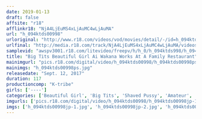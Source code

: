 ```yaml
---
date: 2019-01-13
draft: false
affsite: "r18"
afflinkr18: "NjA4LjEuMS4xLjAuMC4wLjAuMA"
url: "h_094ktds00998"
urloriginal: "http://www.r18.com/videos/vod/movies/detail/-/id=h_094ktds00998"
urlfinal: "http://media.r18.com/track/NjA4LjEuMS4xLjAuMC4wLjAuMA/videos/vod/movies/detail/-/id=h_094ktds00998"
samplevid: "awspv3001.r18.com/litevideo/freepv/h/h_0/h_094ktds998/h_094ktds998_dmb_w.mp4"
title: "Big Tits Beautiful Girl Ai Wakana Works At A Family Restaurant"
mainimgurl: "pics.r18.com/digital/video/h_094ktds00998/h_094ktds00998ps.jpg"
mainimgs: "h_094ktds00998ps.jpg"
releasedate: "Sept. 12, 2017"
duration: 117
productioncomp: "K-tribe"
girls: ['----']
categories: ['Beautiful Girl', 'Big Tits', 'Shaved Pussy', 'Amateur', 'Creampie', 'Squirting', 'Hi-Def']
imgurls: ['pics.r18.com/digital/video/h_094ktds00998/h_094ktds00998jp-1.jpg', 'pics.r18.com/digital/video/h_094ktds00998/h_094ktds00998jp-2.jpg', 'pics.r18.com/digital/video/h_094ktds00998/h_094ktds00998jp-3.jpg', 'pics.r18.com/digital/video/h_094ktds00998/h_094ktds00998jp-4.jpg', 'pics.r18.com/digital/video/h_094ktds00998/h_094ktds00998jp-5.jpg', 'pics.r18.com/digital/video/h_094ktds00998/h_094ktds00998jp-6.jpg', 'pics.r18.com/digital/video/h_094ktds00998/h_094ktds00998jp-7.jpg', 'pics.r18.com/digital/video/h_094ktds00998/h_094ktds00998jp-8.jpg', 'pics.r18.com/digital/video/h_094ktds00998/h_094ktds00998jp-9.jpg', 'pics.r18.com/digital/video/h_094ktds00998/h_094ktds00998jp-10.jpg', 'pics.r18.com/digital/video/h_094ktds00998/h_094ktds00998jp-11.jpg', 'pics.r18.com/digital/video/h_094ktds00998/h_094ktds00998jp-12.jpg', 'pics.r18.com/digital/video/h_094ktds00998/h_094ktds00998jp-13.jpg', 'pics.r18.com/digital/video/h_094ktds00998/h_094ktds00998jp-14.jpg', 'pics.r18.com/digital/video/h_094ktds00998/h_094ktds00998jp-15.jpg', 'pics.r18.com/digital/video/h_094ktds00998/h_094ktds00998jp-16.jpg', 'pics.r18.com/digital/video/h_094ktds00998/h_094ktds00998jp-17.jpg', 'pics.r18.com/digital/video/h_094ktds00998/h_094ktds00998jp-18.jpg', 'pics.r18.com/digital/video/h_094ktds00998/h_094ktds00998jp-19.jpg', 'pics.r18.com/digital/video/h_094ktds00998/h_094ktds00998jp-20.jpg']
imgs: ['h_094ktds00998jp-1.jpg', 'h_094ktds00998jp-2.jpg', 'h_094ktds00998jp-3.jpg', 'h_094ktds00998jp-4.jpg', 'h_094ktds00998jp-5.jpg', 'h_094ktds00998jp-6.jpg', 'h_094ktds00998jp-7.jpg', 'h_094ktds00998jp-8.jpg', 'h_094ktds00998jp-9.jpg', 'h_094ktds00998jp-10.jpg', 'h_094ktds00998jp-11.jpg', 'h_094ktds00998jp-12.jpg', 'h_094ktds00998jp-13.jpg', 'h_094ktds00998jp-14.jpg', 'h_094ktds00998jp-15.jpg', 'h_094ktds00998jp-16.jpg', 'h_094ktds00998jp-17.jpg', 'h_094ktds00998jp-18.jpg', 'h_094ktds00998jp-19.jpg', 'h_094ktds00998jp-20.jpg']
---
```

